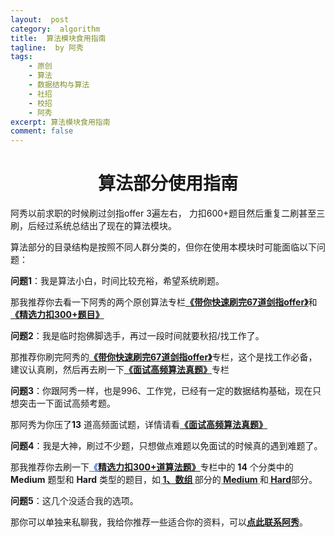 ```yaml
---
layout:  post
category:  algorithm
title:  算法模块食用指南
tagline:  by 阿秀
tags:
    - 原创
    - 算法
    - 数据结构与算法
    - 社招
    - 校招
    - 阿秀
excerpt: 算法模块食用指南
comment: false
---
```






<h1 align="center">算法部分使用指南</h1>

阿秀以前求职的时候刷过剑指offer 3遍左右， 力扣600+题目然后重复二刷甚至三刷，后经过系统总结出了现在的算法模块。

算法部分的目录结构是按照不同人群分类的，但你在使用本模块时可能面临以下问题：

**问题1**：我是算法小白，时间比较充裕，希望系统刷题。

那我推荐你去看一下阿秀的两个原创算法专栏<font style="font-weight:bold; color:#4169E1;text-decoration:underline;" target="_blank">**[《带你快速刷完67道剑指offer》](/notes/03-hunting_job/03-algorithm/02-sword-offer/01-introduce.md)**</font>和<font style="font-weight:bold; color:#4169E1;text-decoration:underline;" target="_blank">**[《精选力扣300+题目》](/notes/03-hunting_job/03-algorithm/03-leetcode/01-introduce.md)**</font>



**问题2**：我是临时抱佛脚选手，再过一段时间就要秋招/找工作了。

那推荐你刷完阿秀的<font style="font-weight:bold; color:#4169E1;text-decoration:underline;" target="_blank">**[《带你快速刷完67道剑指offer》](/notes/03-hunting_job/03-algorithm/02-sword-offer/01-introduce.md)**</font>专栏，这个是找工作必备，建议认真刷，然后再去刷一下<font style="font-weight:bold; color:#4169E1;text-decoration:underline;" target="_blank">**[《面试高频算法真题》](/notes/03-hunting_job/03-algorithm/04-high_frquency_algorithm/01-high_frquency_algorithm.md)**</font>专栏



**问题3**：你跟阿秀一样，也是996、工作党，已经有一定的数据结构基础，现在只想突击一下面试高频考题。

那阿秀为你压了**13** 道高频面试题，详情请看<font style="font-weight:bold; color:#4169E1;text-decoration:underline;" target="_blank">**[《面试高频算法真题》](/notes/03-hunting_job/03-algorithm/04-high_frquency_algorithm/01-high_frquency_algorithm.md)**</font>



**问题4**：我是大神，刷过不少题，只想做点难题以免面试的时候真的遇到难题了。

那我推荐你去刷一下<font style="font-weight:bold; color:#4169E1;text-decoration:underline;" target="_blank">**《[精选力扣300+道算法题》](/notes/03-hunting_job/03-algorithm/03-leetcode/01-introduce.md)**</font>专栏中的 **14** 个分类中的 **Medium** 题型和 **Hard** 类型的题目，如<font style="font-weight:bold; color:#4169E1;text-decoration:underline;" target="_blank"> [**1、数组**](https://interviewguide.cn/#/Doc/Knowledge/%E7%AE%97%E6%B3%95/LeetCode%E9%A2%98%E8%A7%A3/README) </font>部分的<font style="font-weight:bold; color:#4169E1;text-decoration:underline;" target="_blank"> **[Medium](https://interviewguide.cn/#/Doc/Knowledge/%E7%AE%97%E6%B3%95/LeetCode%E9%A2%98%E8%A7%A3/total/01-%E6%95%B0%E7%BB%84/README)** </font>和<font style="font-weight:bold; color:#4169E1;text-decoration:underline;" target="_blank"> **[Hard](https://interviewguide.cn/#/Doc/Knowledge/%E7%AE%97%E6%B3%95/LeetCode%E9%A2%98%E8%A7%A3/total/01-%E6%95%B0%E7%BB%84/README)**</font>部分。



**问题5**：这几个没适合我的选项。

那你可以单独来私聊我，我给你推荐一些适合你的资料，可以<font style="font-weight:bold; color:#4169E1;text-decoration:underline;">[点此联系阿秀](/notes/08-other/02-question.md#_4、阿秀-如何才能联系到你)</font>。

